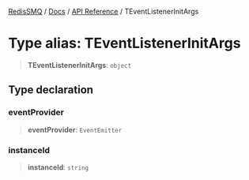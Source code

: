 [RedisSMQ](../../../README.md) / [Docs](../../README.md) / [API Reference](../README.md) / TEventListenerInitArgs

# Type alias: TEventListenerInitArgs

> **TEventListenerInitArgs**: `object`

## Type declaration

### eventProvider

> **eventProvider**: `EventEmitter`

### instanceId

> **instanceId**: `string`

